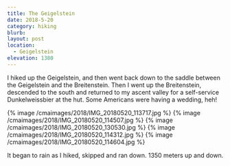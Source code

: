```yaml
---
title: The Geigelstein
date: 2018-5-20
category: hiking
blurb:
layout: post
location:
  - Geigelstein
elevation: 1380
---
```


I hiked up the Geigelstein, and then went back down to the saddle between the
Geigelstein and the Breitenstein. Then I went up the Breitenstein, descended to the
south and returned to my ascent valley for a self-service Dunkelweissbier at the
hut. Some Americans were having a wedding, heh!

{% image /cmaimages/2018/IMG_20180520_113717.jpg	%}
{% image /cmaimages/2018/IMG_20180520_114507.jpg	%}
{% image /cmaimages/2018/IMG_20180520_130530.jpg %}
{% image /cmaimages/2018/IMG_20180520_114312.jpg	%}
{% image /cmaimages/2018/IMG_20180520_114604.jpg %}

It began to rain as I hiked, skipped and ran down. 1350 meters up and down.

